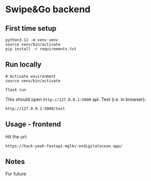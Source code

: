# Swipe&Go backend

## First time setup

```shell
python3.12 -m venv venv
source venv/bin/activate
pip install -r requirements.txt
```

## Run locally

```shell
# Activate environment
source venv/bin/activate

flask run
```

This should open `http://127.0.0.1:5000` api. Test (i.e. in browser):

```
http://127.0.0.1:5000/test
```

## Usage - frontend

Hit the url:

```
https://hack-yeah-fastapi-mglkv.ondigitalocean.app/
```

## Notes
For future